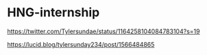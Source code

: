 # HNG-internship

https://twitter.com/Tylersundae/status/1164258104084783104?s=19

https://lucid.blog/tylersunday234/post/1566484865



